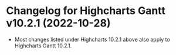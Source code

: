 # Changelog for Highcharts Gantt v10.2.1 (2022-10-28)

- Most changes listed under Highcharts 10.2.1 above also apply to Highcharts Gantt 10.2.1.
